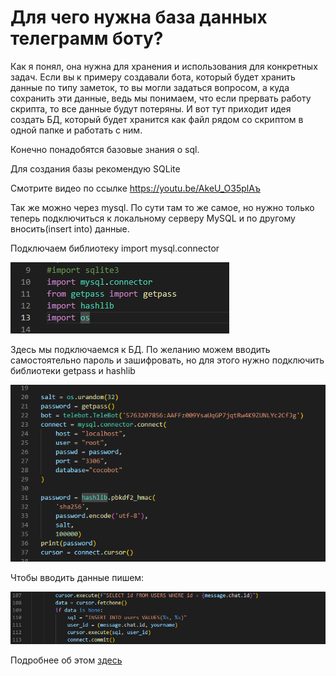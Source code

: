 # Для чего нужна база данных телеграмм боту?

Как я понял, она нужна для хранения и использования для конкретных задач. Если вы к примеру создавали бота, который будет хранить данные по типу заметок, то вы могли задаться вопросом, а куда сохранить эти данные, ведь мы понимаем, что если прервать работу скрипта, то все данные будут потеряны. И вот тут приходит идея создать БД, который будет хранится как файл рядом со скриптом в одной папке и работать с ним.

Конечно понадобятся базовые знания о sql.

Для создания базы рекомендую SQLite

Смотрите видео по ссылке https://youtu.be/AkeU_O35plAъ

Так же можно через mysql. По сути там то же самое, но нужно только теперь подключиться к локальному серверу MySQL и по другому вносить(insert into) данные.

Подключаем библиотеку import mysql.connector

![alt](/2/other/Боты/img/import.PNG)

Здесь мы подключаемся к БД. По желанию можем вводить самостоятельно пароль и зашифровать, но для этого нужно подключить библиотеки getpass и hashlib

![image info](/2/other/Боты/img/connect_mysql.PNG)

Чтобы вводить данные пишем:

![alt](/2/other/Боты/img/insert_into.PNG)

Подробнее об этом <a href='https://youtu.be/NefZih9URuo'>здесь</a>